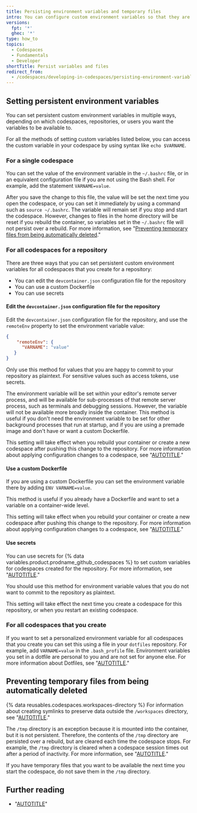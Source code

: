 ```yaml
---
title: Persisting environment variables and temporary files
intro: You can configure custom environment variables so that they are set to the same value every time you open a codespace. You can also ensure that temporary files are not deleted when a codespace stops.
versions:
  fpt: '*'
  ghec: '*'
type: how_to
topics:
  - Codespaces
  - Fundamentals
  - Developer
shortTitle: Persist variables and files
redirect_from:
  - /codespaces/developing-in-codespaces/persisting-environment-variables-and-temporary-files
---
```


## Setting persistent environment variables

You can set persistent custom environment variables in multiple ways, depending on which codespaces, repositories, or users you want the variables to be available to.

For all the methods of setting custom variables listed below, you can access the custom variable in your codespace by using syntax like `echo $VARNAME`.

### For a single codespace

You can set the value of the environment variable in the `~/.bashrc` file, or in an equivalent configuration file if you are not using the Bash shell. For example, add the statement `VARNAME=value`.

After you save the change to this file, the value will be set the next time you open the codespace, or you can set it immediately by using a command such as `source ~/.bashrc`. The variable will remain set if you stop and start the codespace. However, changes to files in the home directory will be reset if you rebuild the container, so variables set in the `~/.bashrc` file will not persist over a rebuild. For more information, see "[Preventing temporary files from being automatically deleted](#preventing-temporary-files-from-being-automatically-deleted)."

### For all codespaces for a repository

There are three ways that you can set persistent custom environment variables for all codespaces that you create for a repository:

- You can edit the `devcontainer.json` configuration file for the repository
- You can use a custom Dockerfile
- You can use secrets

#### Edit the `devcontainer.json` configuration file for the repository

Edit the `devcontainer.json` configuration file for the repository, and use the `remoteEnv` property to set the environment variable value:

```json
{
    "remoteEnv": {
      "VARNAME": "value"
   }
}
```

Only use this method for values that you are happy to commit to your repository as plaintext. For sensitive values such as access tokens, use secrets.

The environment variable will be set within your editor's remote server process, and will be available for sub-processes of that remote server process, such as terminals and debugging sessions. However, the variable will not be available more broadly inside the container. This method is useful if you don't need the environment variable to be set for other background processes that run at startup, and if you are using a premade image and don't have or want a custom Dockerfile.

This setting will take effect when you rebuild your container or create a new codespace after pushing this change to the repository. For more information about applying configuration changes to a codespace, see "[AUTOTITLE](/codespaces/setting-up-your-project-for-codespaces/adding-a-dev-container-configuration/introduction-to-dev-containers)."

#### Use a custom Dockerfile

If you are using a custom Dockerfile you can set the environment variable there by adding `ENV VARNAME=value`.

This method is useful if you already have a Dockerfile and want to set a variable on a container-wide level.

This setting will take effect when you rebuild your container or create a new codespace after pushing this change to the repository. For more information about applying configuration changes to a codespace, see "[AUTOTITLE](/codespaces/setting-up-your-project-for-codespaces/adding-a-dev-container-configuration/introduction-to-dev-containers)."

#### Use secrets

You can use secrets for {% data variables.product.prodname_github_codespaces %} to set custom variables for codespaces created for the repository. For more information, see "[AUTOTITLE](/codespaces/managing-your-codespaces/managing-secrets-for-your-codespaces)."

You should use this method for environment variable values that you do not want to commit to the repository as plaintext.

This setting will take effect the next time you create a codespace for this repository, or when you restart an existing codespace.

### For all codespaces that you create

If you want to set a personalized environment variable for all codespaces that you create you can set this using a file in your `dotfiles` repository. For example, add `VARNAME=value` in the `.bash_profile` file. Environment variables you set in a dotfile are personal to you and are not set for anyone else. For more information about Dotfiles, see "[AUTOTITLE](/codespaces/customizing-your-codespace/personalizing-github-codespaces-for-your-account#dotfiles)."

## Preventing temporary files from being automatically deleted

{% data reusables.codespaces.workspaces-directory %} For information about creating symlinks to preserve data outside the `/workspaces` directory, see "[AUTOTITLE](/codespaces/developing-in-codespaces/rebuilding-the-container-in-a-codespace#persisting-data-over-a-rebuild)."

The `/tmp` directory is an exception because it is mounted into the container, but it is not persistent. Therefore, the contents of the `/tmp` directory are persisted over a rebuild, but are cleared each time the codespace stops. For example, the `/tmp` directory is cleared when a codespace session times out after a period of inactivity. For more information, see "[AUTOTITLE](/codespaces/customizing-your-codespace/setting-your-timeout-period-for-github-codespaces)."

If you have temporary files that you want to be available the next time you start the codespace, do not save them in the `/tmp` directory.

## Further reading

- "[AUTOTITLE](/codespaces/customizing-your-codespace/changing-the-shell-in-a-codespace)"
